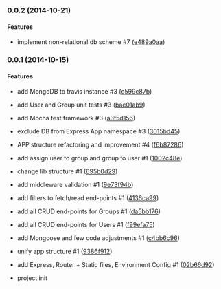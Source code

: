 <a name="0.0.2"></a>
### 0.0.2 (2014-10-21)


#### Features

* implement non-relational db scheme #7 ([e489a0aa](git@github.com:martinjezek/node-mongoose/commit/e489a0aa1f3238635e82000fa40e91cbfba6f73b))


<a name="0.0.1"></a>
### 0.0.1 (2014-10-15)


#### Features

* add MongoDB to travis instance #3 ([c599c87b](git@github.com:martinjezek/node-mongoose/commit/c599c87b0167b8cd1402b628e3b21c1fd5dbcfc5))
* add User and Group unit tests #3 ([bae01ab9](git@github.com:martinjezek/node-mongoose/commit/bae01ab9b9d52800f0fc37e85e086f9972ae3a43))
* add Mocha test framework #3 ([a3f5d156](git@github.com:martinjezek/node-mongoose/commit/a3f5d1569c8852e0df3a29505383363246fa6fa4))
* exclude DB from Express App namespace #3 ([3015bd45](git@github.com:martinjezek/node-mongoose/commit/3015bd45925555d9310c9c24f81286e8b723320b))
* APP structure refactoring and improvement #4 ([f6b87286](git@github.com:martinjezek/node-mongoose/commit/f6b8728621af0e11c2a502fb9884bf23378ad434))
* add assign user to group and group to user #1 ([1002c48e](git@github.com:martinjezek/node-mongoose/commit/1002c48eebede9372f1b9b61919ecdbf03705af0))
* change lib structure #1 ([695b0d29](git@github.com:martinjezek/node-mongoose/commit/695b0d29e5710d209d3c7ea41800f35ade35b7ec))
* add middleware validation #1 ([9e73f94b](git@github.com:martinjezek/node-mongoose/commit/9e73f94bb4c81a5ae2dce3c4d5275ab796905611))
* add filters to fetch/read end-points #1 ([4136ca99](git@github.com:martinjezek/node-mongoose/commit/4136ca99e3a5159e705822ae426a8f5cc64b3ee7))
* add all CRUD end-points for Groups #1 ([da5bb176](git@github.com:martinjezek/node-mongoose/commit/da5bb1761fe61f4d296c23cb69de2dd7c5305c0f))
* add all CRUD end-points for Users #1 ([f99efa75](git@github.com:martinjezek/node-mongoose/commit/f99efa75e5d26c4bc29c4234af251390e3a4b354))
* add Mongoose and few code adjustments #1 ([c4bb6c96](git@github.com:martinjezek/node-mongoose/commit/c4bb6c96d02449dcd338c42e28a08d773c994c91))
* unify app structure #1 ([9386f912](git@github.com:martinjezek/node-mongoose/commit/9386f912dcffdcfc8dcae4b5b623e8380538449f))
* add Express, Router + Static files, Environment Config #1 ([02b66d92](git@github.com:martinjezek/node-mongoose/commit/02b66d922dc20de3bea63eeed94a8b4e2e43cd89))


* project init
